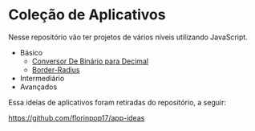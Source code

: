 # Coleção de Aplicativos

Nesse repositório vão ter projetos de vários níveis utilizando JavaScript.

- Básico 
  - [Conversor De Binário para Decimal](https://github.com/Paulobittencourts/projetos/tree/main/BasicProjects/BinaryToDecimal)
  - [Border-Radius](https://github.com/Paulobittencourts/projetos/tree/main/BasicProjects/Border-radius)
- Intermediário 
- Avançados 

Essa ideias de aplicativos foram retiradas do repositório, a seguir:

 https://github.com/florinpop17/app-ideas

 